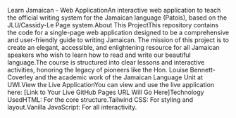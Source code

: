 Learn Jamaican - Web ApplicationAn interactive web application to teach the official writing system for the Jamaican language (Patois), based on the JLU/Cassidy-Le Page system.About This ProjectThis repository contains the code for a single-page web application designed to be a comprehensive and user-friendly guide to writing Jamaican. The mission of this project is to create an elegant, accessible, and enlightening resource for all Jamaican speakers who wish to learn how to read and write our beautiful language.The course is structured into clear lessons and interactive activities, honoring the legacy of pioneers like the Hon. Louise Bennett-Coverley and the academic work of the Jamaican Language Unit at UWI.View the Live ApplicationYou can view and use the live application here: [Link to Your Live GitHub Pages URL Will Go Here]Technology UsedHTML: For the core structure.Tailwind CSS: For styling and layout.Vanilla JavaScript: For all interactivity.
